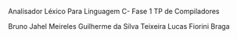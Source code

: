 Analisador Léxico Para Linguagem C- 
Fase 1 TP de Compiladores

Bruno Jahel Meireles
Guilherme da Silva Teixeira
Lucas Fiorini Braga
